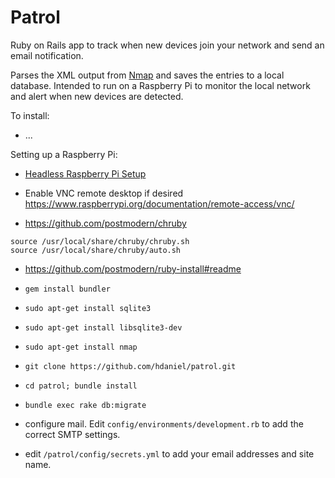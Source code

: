 # Patrol

Ruby on Rails app to track when new devices join your network and send an email notification.

Parses the XML output from [Nmap](https://nmap.org) and saves the entries to a local database.  Intended to run on a Raspberry Pi to monitor the local network and alert when new devices are detected.

To install:

* ...

Setting up a Raspberry Pi:

* [Headless Raspberry Pi Setup](https://hackernoon.com/raspberry-pi-headless-install-462ccabd75d0)

* Enable VNC remote desktop if desired https://www.raspberrypi.org/documentation/remote-access/vnc/

* https://github.com/postmodern/chruby

```
source /usr/local/share/chruby/chruby.sh
source /usr/local/share/chruby/auto.sh
```

* https://github.com/postmodern/ruby-install#readme

* `gem install bundler`

* `sudo apt-get install sqlite3`

* `sudo apt-get install libsqlite3-dev`

* `sudo apt-get install nmap`

* `git clone https://github.com/hdaniel/patrol.git`

* `cd patrol; bundle install`

* `bundle exec rake db:migrate`

* configure mail.  Edit `config/environments/development.rb` to add the correct SMTP settings.

* edit `/patrol/config/secrets.yml` to add your email addresses and site name.







